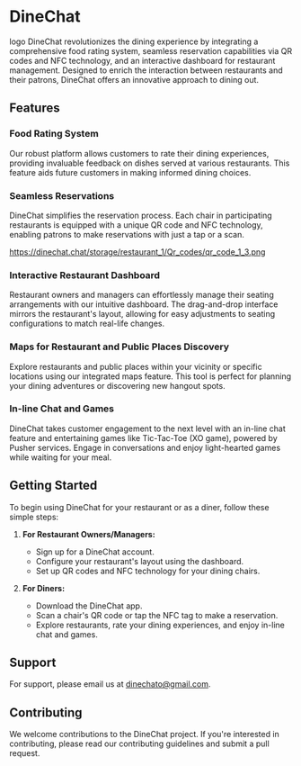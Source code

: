 # DineChat
logo 
DineChat revolutionizes the dining experience by integrating a comprehensive food rating system, seamless reservation capabilities via QR codes and NFC technology, and an interactive dashboard for restaurant management. Designed to enrich the interaction between restaurants and their patrons, DineChat offers an innovative approach to dining out.

## Features

### Food Rating System

Our robust platform allows customers to rate their dining experiences, providing invaluable feedback on dishes served at various restaurants. This feature aids future customers in making informed dining choices.

### Seamless Reservations

DineChat simplifies the reservation process. Each chair in participating restaurants is equipped with a unique QR code and NFC technology, enabling patrons to make reservations with just a tap or a scan.

https://dinechat.chat/storage/restaurant_1/Qr_codes/qr_code_1_3.png

### Interactive Restaurant Dashboard

Restaurant owners and managers can effortlessly manage their seating arrangements with our intuitive dashboard. The drag-and-drop interface mirrors the restaurant's layout, allowing for easy adjustments to seating configurations to match real-life changes.



### Maps for Restaurant and Public Places Discovery

Explore restaurants and public places within your vicinity or specific locations using our integrated maps feature. This tool is perfect for planning your dining adventures or discovering new hangout spots.



### In-line Chat and Games

DineChat takes customer engagement to the next level with an in-line chat feature and entertaining games like Tic-Tac-Toe (XO game), powered by Pusher services. Engage in conversations and enjoy light-hearted games while waiting for your meal.



## Getting Started

To begin using DineChat for your restaurant or as a diner, follow these simple steps:

1. **For Restaurant Owners/Managers:**
    - Sign up for a DineChat account.
    - Configure your restaurant's layout using the dashboard.
    - Set up QR codes and NFC technology for your dining chairs.

2. **For Diners:**
    - Download the DineChat app.
    - Scan a chair's QR code or tap the NFC tag to make a reservation.
    - Explore restaurants, rate your dining experiences, and enjoy in-line chat and games.

## Support

For support, please email us at dinechato@gmail.com.

## Contributing

We welcome contributions to the DineChat project. If you're interested in contributing, please read our contributing guidelines and submit a pull request.
